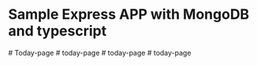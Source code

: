 <!-- bootsrapped using @nurikjohn/create-me-project -->

# Sample Express APP with MongoDB and typescript
#   T o d a y - p a g e  
 #   t o d a y - p a g e  
 #   t o d a y - p a g e  
 #   t o d a y - p a g e  
 